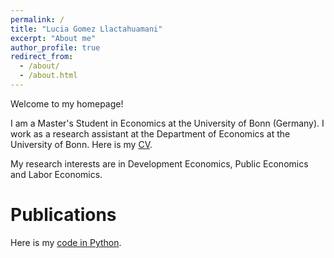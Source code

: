 ```yaml
---
permalink: /
title: "Lucia Gomez Llactahuamani"
excerpt: "About me"
author_profile: true
redirect_from: 
  - /about/
  - /about.html
---
```


Welcome to my homepage!

I am a Master's Student in Economics at the University of Bonn (Germany). I work as a research assistant at the Department of Economics at the University of Bonn. Here is my <a href="/images/CV.pdf" target="_blank">CV</a>.

 My research interests are in Development Economics, Public Economics and Labor Economics. 
 
Publications
======
Here is my <a href="/images/machine_learning_minimum_wage_full.html" target="_blank">code in Python</a>.




